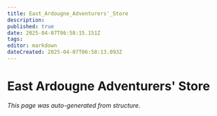 ```yaml
---
title: East_Ardougne_Adventurers'_Store
description: 
published: true
date: 2025-04-07T06:58:15.151Z
tags: 
editor: markdown
dateCreated: 2025-04-07T06:58:13.093Z
---
```


# East Ardougne Adventurers' Store

*This page was auto-generated from structure.*
